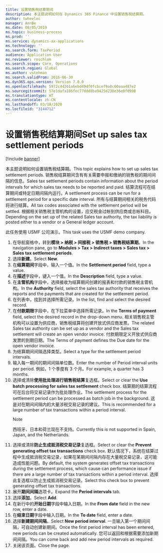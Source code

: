 ```yaml
---
title: 设置销售税结算期间
description: 本主题说明如何在 Dynamics 365 Finance 中设置销售税结算期。
author: twheeloc
manager: AnnBe
ms.date: 08/05/2019
ms.topic: business-process
ms.prod: ''
ms.service: dynamics-ax-applications
ms.technology: ''
ms.search.form: TaxPeriod
audience: Application User
ms.reviewer: roschlom
ms.search.scope: Core, Operations
ms.search.region: Global
ms.author: vstehman
ms.search.validFrom: 2016-06-30
ms.dyn365.ops.version: Version 7.0.0
ms.openlocfilehash: 5972c44261a6ebd49df0fcbcef9a8c60aaa487e2
ms.sourcegitcommit: 57e1dafa186fec77ddd8ba9425d238e36e0f0998
ms.translationtype: HT
ms.contentlocale: zh-CN
ms.lasthandoff: 03/18/2020
ms.locfileid: "3144712"
---
```

# <a name="set-up-sales-tax-settlement-periods"></a><span data-ttu-id="5e378-103">设置销售税结算期间</span><span class="sxs-lookup"><span data-stu-id="5e378-103">Set up sales tax settlement periods</span></span>

[!include [banner](../../includes/banner.md)]

<span data-ttu-id="5e378-104">本主题说明如何设置销售税结算期。</span><span class="sxs-lookup"><span data-stu-id="5e378-104">This topic explains how to set up sales tax settlement periods.</span></span> <span data-ttu-id="5e378-105">销售税结算期间含有有关需要申报和缴纳的销售税的期间间隔的信息。</span><span class="sxs-lookup"><span data-stu-id="5e378-105">Sales tax settlement periods contain information about the period intervals for which sales tax needs to be reported and paid.</span></span> <span data-ttu-id="5e378-106">结算流程可在结算期间或特定日期间隔内运行。</span><span class="sxs-lookup"><span data-stu-id="5e378-106">A settlement process can be run for a settlement period for a specific date interval.</span></span> <span data-ttu-id="5e378-107">所有与结算期间相关的税务代码将进行结算。</span><span class="sxs-lookup"><span data-stu-id="5e378-107">All tax codes associated with the settlement period will be settled.</span></span> <span data-ttu-id="5e378-108">根据相关销售税主管机构的设置，应交税金过帐到供应商或总帐科目。</span><span class="sxs-lookup"><span data-stu-id="5e378-108">Depending on the set up of the related Sales tax authority, the tax liability is posted either to a vendor or a General ledger account.</span></span>

<span data-ttu-id="5e378-109">此任务使用 USMF 公司演示。</span><span class="sxs-lookup"><span data-stu-id="5e378-109">This task uses the USMF demo company.</span></span>

1. <span data-ttu-id="5e378-110">在导航窗格中，转到**模块 > 纳税 > 间接税 > 销售税 > 销售税结算期**。</span><span class="sxs-lookup"><span data-stu-id="5e378-110">In the navigation pane, go to **Modules > Tax > Indirect taxes > Sales tax > Sales tax settlement periods**.</span></span>
2. <span data-ttu-id="5e378-111">选择**新建**。</span><span class="sxs-lookup"><span data-stu-id="5e378-111">Select **New**.</span></span>
3. <span data-ttu-id="5e378-112">在**结算期间**字段中，输入一个值。</span><span class="sxs-lookup"><span data-stu-id="5e378-112">In the **Settlement period** field, type a value.</span></span>
4. <span data-ttu-id="5e378-113">在**描述**字段中，键入一个值。</span><span class="sxs-lookup"><span data-stu-id="5e378-113">In the **Description** field, type a value.</span></span>
5. <span data-ttu-id="5e378-114">在**主管机构**字段中，选择接收为结算期间创建的报表和付款的销售税主管机构。</span><span class="sxs-lookup"><span data-stu-id="5e378-114">In the **Authority** field, select the sales tax authority that receives the reports and the payments that are created for the settlement period.</span></span>
6. <span data-ttu-id="5e378-115">在列表中，找到并选择所需记录。</span><span class="sxs-lookup"><span data-stu-id="5e378-115">In the list, find and select the desired record.</span></span>
7. <span data-ttu-id="5e378-116">在**付款期限**字段中，在下拉菜单中选择所需记录。</span><span class="sxs-lookup"><span data-stu-id="5e378-116">In the **Terms of payment** field, select the desired record in the drop-down menu.</span></span> <span data-ttu-id="5e378-117">相关销售税主管机构可以设置为供应商，销售税结算将创建开放式供应商发票。</span><span class="sxs-lookup"><span data-stu-id="5e378-117">The related Sales tax authority can be set up as a vendor and the Sales tax settlement will create an open vendor invoice.</span></span> <span data-ttu-id="5e378-118">付款期限定义开放式供应商发票的到期日期。</span><span class="sxs-lookup"><span data-stu-id="5e378-118">The Terms of payment defines the Due date for the open vendor invoice.</span></span>  
8. <span data-ttu-id="5e378-119">为结算期间间隔选择类型。</span><span class="sxs-lookup"><span data-stu-id="5e378-119">Select a type for the settlement period intervals.</span></span>
9. <span data-ttu-id="5e378-120">输入每一期间的期间间隔单位数。</span><span class="sxs-lookup"><span data-stu-id="5e378-120">Enter the number of Period interval units per period.</span></span> <span data-ttu-id="5e378-121">例如，1 个季度有 3 个月。</span><span class="sxs-lookup"><span data-stu-id="5e378-121">For example, a quarter has 3 months.</span></span>
10. <span data-ttu-id="5e378-122">选择或清除**使用批处理进行销售税结算**复选框。</span><span class="sxs-lookup"><span data-stu-id="5e378-122">Select or clear the **Use batch processing for sales tax settlement** check box.</span></span> <span data-ttu-id="5e378-123">结算期的结算流程可在后台将交易记录作为批处理作业。</span><span class="sxs-lookup"><span data-stu-id="5e378-123">The settlement process for the settlement period can be processed as batch job in the background.</span></span> <span data-ttu-id="5e378-124">这是对在期间间隔内的大量涉税交易记录的建议。</span><span class="sxs-lookup"><span data-stu-id="5e378-124">This is recommended for a large number of tax transactions within a period interval.</span></span>  
    > [!NOTE]
    > <span data-ttu-id="5e378-125">西班牙、日本和荷兰现在不支持。</span><span class="sxs-lookup"><span data-stu-id="5e378-125">Currently this is not supported in Spain, Japan, and the Netherlands.</span></span>
11. <span data-ttu-id="5e378-126">选择或清除**防止生成抵消税交易记录**复选框。</span><span class="sxs-lookup"><span data-stu-id="5e378-126">Select or clear the **Prevent generating offset tax transactions** check box.</span></span> <span data-ttu-id="5e378-127">默认情况下，系统在结算过程中生成抵消税交易记录，如果在某期间间隔内存在大量税交易记录，这可能造成性能问题。</span><span class="sxs-lookup"><span data-stu-id="5e378-127">By default, the system generates offset tax transactions during the settlement process, which cause can performance issue if there are a large number of tax transactions within a period interval.</span></span> <span data-ttu-id="5e378-128">选择此复选框以防止生成抵消税交易记录。</span><span class="sxs-lookup"><span data-stu-id="5e378-128">Select this check box to prevent generating offset tax transactions.</span></span>
12. <span data-ttu-id="5e378-129">展开**期间间隔**选项卡。</span><span class="sxs-lookup"><span data-stu-id="5e378-129">Expand the **Period intervals** tab.</span></span>
13. <span data-ttu-id="5e378-130">选择**添加**。</span><span class="sxs-lookup"><span data-stu-id="5e378-130">Select **Add**.</span></span>
14. <span data-ttu-id="5e378-131">在新行中的**开始日期**字段中输入日期。</span><span class="sxs-lookup"><span data-stu-id="5e378-131">In the **From date** field in the new row, enter a date.</span></span>
15. <span data-ttu-id="5e378-132">在**结束日期**字段中输入日期。</span><span class="sxs-lookup"><span data-stu-id="5e378-132">In the **To date** field, enter a date.</span></span>
16. <span data-ttu-id="5e378-133">选择**新建期间间隔**。</span><span class="sxs-lookup"><span data-stu-id="5e378-133">Select **New period interval**.</span></span> <span data-ttu-id="5e378-134">一旦输入第一个期间间隔，可自动创建新期间。</span><span class="sxs-lookup"><span data-stu-id="5e378-134">Once the first period interval has been entered, new periods can be created automatically.</span></span> <span data-ttu-id="5e378-135">您可以返回和根据需要添加新期间间隔。</span><span class="sxs-lookup"><span data-stu-id="5e378-135">You can come back and add new period intervals as required.</span></span>  
17. <span data-ttu-id="5e378-136">关闭该页面。</span><span class="sxs-lookup"><span data-stu-id="5e378-136">Close the page.</span></span>

